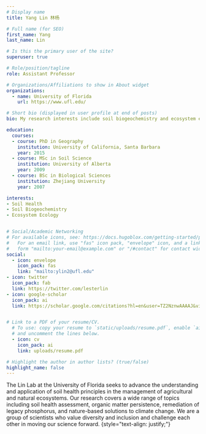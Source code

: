 ```yaml
---
# Display name
title: Yang Lin 林杨

# Full name (for SEO)
first_name: Yang
last_name: Lin

# Is this the primary user of the site?
superuser: true

# Role/position/tagline
role: Assistant Professor

# Organizations/Affiliations to show in About widget
organizations:
  - name: University of Florida
    url: https://www.ufl.edu/

# Short bio (displayed in user profile at end of posts)
bio: My research interests include soil biogeochemistry and ecosystem ecology.

education:
  courses:
  - course: PhD in Geography
    institution: University of California, Santa Barbara
    year: 2015
  - course: MSc in Soil Science
    institution: University of Alberta
    year: 2009
  - course: BSc in Biological Sciences
    institution: Zhejiang University
    year: 2007

interests:
- Soil Health
- Soil Biogeochemistry
- Ecosystem Ecology


# Social/Academic Networking
# For available icons, see: https://docs.hugoblox.com/getting-started/page-builder/#icons
#   For an email link, use "fas" icon pack, "envelope" icon, and a link in the
#   form "mailto:your-email@example.com" or "/#contact" for contact widget.
social:
  - icon: envelope
    icon_pack: fas
    link: "mailto:ylin2@ufl.edu" 
- icon: twitter
  icon_pack: fab
  link: https://twitter.com/lesterlin
- icon: google-scholar
  icon_pack: ai
  link: https://scholar.google.com/citations?hl=en&user=TZ2NznwAAAAJ&view_op=list_works&sortby=pubdate


# Link to a PDF of your resume/CV.
  # To use: copy your resume to `static/uploads/resume.pdf`, enable `ai` icons in `params.yaml`,
  # and uncomment the lines below.
  - icon: cv
    icon_pack: ai
    link: uploads/resume.pdf

# Highlight the author in author lists? (true/false)
highlight_name: false
---
```

The Lin Lab at the University of Florida seeks to advance the understanding and application of soil health principles in the management of agricultural and natural ecosystems. Our research covers a wide range of topics including soil health assessment, organic matter persistence, remediation of legacy phosphorus, and nature-based solutions to climate change. We are a group of scientists who value diversity and inclusion and challenge each other in moving our science forward.
{style="text-align: justify;"}
